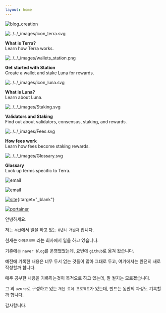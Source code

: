 ```yaml
---
layout: home
---
```


![blog_creation](https://img.shields.io/badge/blog_creation-2022_05_11-blue.svg)

<div class="sd-container-fluid sd-sphinx-override sd-mb-4 docutils">
    <div class="sd-row sd-row-cols-2 sd-row-cols-xs-2 sd-row-cols-sm-2 sd-row-cols-md-2 sd-row-cols-lg-3 sd-g-3 sd-g-xs-3 sd-g-sm-3 sd-g-md-3 sd-g-lg-3 docutils">
        <div class="sd-col sd-d-flex-row docutils">
            <div class="sd-card sd-sphinx-override sd-w-100 sd-shadow-sm sd-card-hover sd-text-center sd-shadow-md sd-rounded-3 docutils">
                <div class="sd-card-body docutils">
                    <img alt="../../_images/icon_terra.svg" class="sd-width-auto sd-animate-grow50-rot20 sd-pb-2" src="../../_images/icon_terra.svg">
                    <p class="sd-card-text">
                        <strong>What is Terra?</strong><br>
                        Learn how Terra works.
                    </p>
                </div>
                <a class="sd-stretched-link reference external" href="protocol.html"></a>
            </div>
        </div>
        <div class="sd-col sd-d-flex-row docutils">
            <div class="sd-card sd-sphinx-override sd-w-100 sd-shadow-sm sd-card-hover sd-text-center sd-shadow-md sd-rounded-3 docutils">
                <div class="sd-card-body docutils">
                    <img alt="../../_images/wallets_station.png" class="sd-width-auto sd-pb-2 sd-animate-grow50-rot20" src="../../_images/wallets_station.png">
                    <p class="sd-card-text">
                        <strong>Get started with Station</strong><br>
                        Create a wallet and stake Luna for rewards.
                    </p>
                </div>
                <a class="sd-stretched-link reference external" href="terra-station/README.html"></a></div>
            </div>
            <div class="sd-col sd-d-flex-row docutils">
                <div class="sd-card sd-sphinx-override sd-w-100 sd-shadow-sm sd-card-hover sd-text-center sd-shadow-md sd-rounded-3 docutils">
                    <div class="sd-card-body docutils">
                        <img alt="../../_images/icon_luna.svg" class="sd-width-auto sd-animate-grow50-rot20 sd-pb-2" src="../../_images/icon_luna.svg">
                        <p class="sd-card-text">
                            <strong>What is Luna?</strong><br>
                            Learn about Luna.
                        </p>
                    </div>
                <a class="sd-stretched-link reference external" href="protocol.html"></a></div>
            </div>
                <div class="sd-col sd-d-flex-row docutils">
                <div class="sd-card sd-sphinx-override sd-w-100 sd-shadow-sm sd-card-hover sd-text-center sd-shadow-md sd-rounded-3 docutils">
                <div class="sd-card-body docutils">
                <img alt="../../_images/Staking.svg" class="sd-width-auto sd-animate-grow50-rot20 sd-pb-2" src="../../_images/Staking.svg"><p class="sd-card-text"><strong>Validators and Staking</strong><br>
                Find out about validators, consensus, staking, and rewards.</p>
                </div>
                <a class="sd-stretched-link reference external" href="protocol.html#validators"></a></div>
                </div>
                <div class="sd-col sd-d-flex-row docutils">
                <div class="sd-card sd-sphinx-override sd-w-100 sd-shadow-sm sd-card-hover sd-text-center sd-shadow-md sd-rounded-3 docutils">
                <div class="sd-card-body docutils">
                <img alt="../../_images/Fees.svg" class="sd-width-auto sd-animate-grow50-rot20 sd-pb-2" src="../../_images/Fees.svg"><p class="sd-card-text"><strong>How fees work</strong><br>
                Learn how fees become staking rewards.</p>
                </div>
                <a class="sd-stretched-link reference external" href="fees.html"></a></div>
                </div>
                <div class="sd-col sd-d-flex-row docutils">
                <div class="sd-card sd-sphinx-override sd-w-100 sd-shadow-sm sd-card-hover sd-text-center sd-shadow-md sd-rounded-3 docutils">
                <div class="sd-card-body docutils">
                <img alt="../../_images/Glossary.svg" class="sd-width-auto sd-animate-grow50-rot20 sd-pb-2" src="../../_images/Glossary.svg"><p class="sd-card-text"><strong>Glossary</strong><br>
                Look up terms specific to Terra.</p>
                </div>
                <a class="sd-stretched-link reference external" href="glossary.html"></a>
            </div>
        </div>
    </div>
</div>

![email](https://img.shields.io/badge/email-wjd0r@naver.com-blue.svg)

![email](https://img.shields.io/badge/email-younginpiti@gmail.com-blue.svg)

[![site](https://img.shields.io/badge/site-inpiti-red.svg)](http://20.212.153.248){:target="_blank"}

[![portainer](https://img.shields.io/badge/site-portainer-red.svg)](http://20.212.153.248:9000/#/auth)

안녕하세요.

저는 `부산`에서 일을 하고 있는 `8년차 개발자` 입니다.

현재는 `아이오코드` 라는 회사에서 일을 하고 있습니다.

기존에는 `naver blog`를 운영했었는데, 요번에 `github`로 옮겨 왔습니다.

예전에 기록한 내용은 너무 두서 없는 것들이 많아 그대로 두고, 여기에서는 완전히 새로 작성할까 합니다.

매주 공부한 내용을 기록하는것이 목적으로 하고 있는데, 잘 될지는 모르겠습니다.

그 외 `azure`로 구성하고 있는 `개인 토이 프로젝트`가 있는데, 만드는 동안의 과정도 기록할까 합니다.

감사합니다.